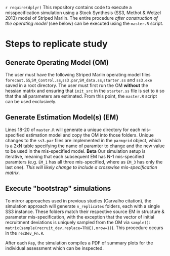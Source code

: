 `r require(dplyr)`
This repository contains code to execute a misspecification simulation using a Stock Synthesis (SS3, Methot & Wetzel 2013) model of Striped Marlin. The entire procedure *after construction of the operating model* (see below) can be executed using the `master.R` script.

# Steps to replicate study
## Generate Operating Model (OM)
The user must have the following Striped Marlin  operating model files `forecast.SS`,`SM_Control.ss`,`ss3.par`,`SM_data.ss`,`starter.ss` and `ss3.exe` saved in a root directory. The user must first run the OM **without** the hessian matrix and ensuring that `init_src` in the `starter.ss` file is set to `0` so that the all parameters are estimated. From this point, the `master.R` script can be used exclusively.

## Generate Estimation Model(s) (EM)
Lines 18-20 of `master.R` will generate a unique directory for each mis-specified estimation model and copy the OM into those folders. Unique changes to the `ss3.par` files are implemented in the `parmgrid` object, which is a 2xN table specifying the name of paramter to change and the new value to be used in the mis-specified model. **Beta** Our simulation setup is iterative, meaning that each subsequent EM has N-1 mis-specified paramters (e.g. `EM_1` has all three mis-specified, where as `EM_3` has only the last one). *This will likely change to include a crosswise mis-specification matrix.*

## Execute "bootstrap" simulations
To mirror approaches used in previous studies (Carvalho citation), the simulation approach will generate `n_replicates` folders, each with a single SS3 instance. These folders match their respective source EM in structure & parameter mis-specification, with the exception that the vector of initial recruitment deviations is uniquely sampled from the OM via `sample()`: `matrix(sample(recruit_dev,replace=TRUE),nrow=1)`). This procedure occurs in the `recDev_Fn.R`.

After each `Rep`, the simulation compiles a PDF of summary plots for the individual assessment which can be inspected.
